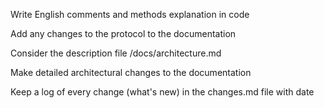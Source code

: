 Write English comments and methods explanation in code

Add any changes to the protocol to the documentation

Consider the description file /docs/architecture.md

Make detailed architectural changes to the documentation

Keep a log of every change (what's new) in the changes.md file with date

